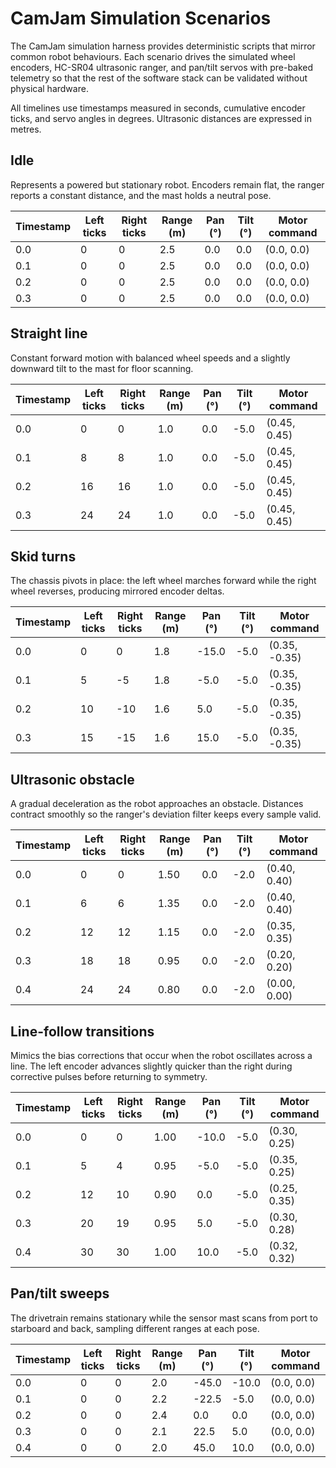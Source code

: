 # CamJam Simulation Scenarios

The CamJam simulation harness provides deterministic scripts that mirror common
robot behaviours. Each scenario drives the simulated wheel encoders, HC-SR04
ultrasonic ranger, and pan/tilt servos with pre-baked telemetry so that the rest
of the software stack can be validated without physical hardware.

All timelines use timestamps measured in seconds, cumulative encoder ticks, and
servo angles in degrees. Ultrasonic distances are expressed in metres.

## Idle

Represents a powered but stationary robot. Encoders remain flat, the ranger
reports a constant distance, and the mast holds a neutral pose.

| Timestamp | Left ticks | Right ticks | Range (m) | Pan (°) | Tilt (°) | Motor command |
|-----------|------------|-------------|-----------|---------|----------|----------------|
| 0.0       | 0          | 0           | 2.5       | 0.0     | 0.0      | (0.0, 0.0)     |
| 0.1       | 0          | 0           | 2.5       | 0.0     | 0.0      | (0.0, 0.0)     |
| 0.2       | 0          | 0           | 2.5       | 0.0     | 0.0      | (0.0, 0.0)     |
| 0.3       | 0          | 0           | 2.5       | 0.0     | 0.0      | (0.0, 0.0)     |

## Straight line

Constant forward motion with balanced wheel speeds and a slightly downward
tilt to the mast for floor scanning.

| Timestamp | Left ticks | Right ticks | Range (m) | Pan (°) | Tilt (°) | Motor command |
|-----------|------------|-------------|-----------|---------|----------|----------------|
| 0.0       | 0          | 0           | 1.0       | 0.0     | -5.0     | (0.45, 0.45)  |
| 0.1       | 8          | 8           | 1.0       | 0.0     | -5.0     | (0.45, 0.45)  |
| 0.2       | 16         | 16          | 1.0       | 0.0     | -5.0     | (0.45, 0.45)  |
| 0.3       | 24         | 24          | 1.0       | 0.0     | -5.0     | (0.45, 0.45)  |

## Skid turns

The chassis pivots in place: the left wheel marches forward while the right
wheel reverses, producing mirrored encoder deltas.

| Timestamp | Left ticks | Right ticks | Range (m) | Pan (°) | Tilt (°) | Motor command |
|-----------|------------|-------------|-----------|---------|----------|----------------|
| 0.0       | 0          | 0           | 1.8       | -15.0   | -5.0     | (0.35, -0.35) |
| 0.1       | 5          | -5          | 1.8       | -5.0    | -5.0     | (0.35, -0.35) |
| 0.2       | 10         | -10         | 1.6       | 5.0     | -5.0     | (0.35, -0.35) |
| 0.3       | 15         | -15         | 1.6       | 15.0    | -5.0     | (0.35, -0.35) |

## Ultrasonic obstacle

A gradual deceleration as the robot approaches an obstacle. Distances contract
smoothly so the ranger's deviation filter keeps every sample valid.

| Timestamp | Left ticks | Right ticks | Range (m) | Pan (°) | Tilt (°) | Motor command |
|-----------|------------|-------------|-----------|---------|----------|----------------|
| 0.0       | 0          | 0           | 1.50      | 0.0     | -2.0     | (0.40, 0.40)  |
| 0.1       | 6          | 6           | 1.35      | 0.0     | -2.0     | (0.40, 0.40)  |
| 0.2       | 12         | 12          | 1.15      | 0.0     | -2.0     | (0.35, 0.35)  |
| 0.3       | 18         | 18          | 0.95      | 0.0     | -2.0     | (0.20, 0.20)  |
| 0.4       | 24         | 24          | 0.80      | 0.0     | -2.0     | (0.00, 0.00)  |

## Line-follow transitions

Mimics the bias corrections that occur when the robot oscillates across a line.
The left encoder advances slightly quicker than the right during corrective
pulses before returning to symmetry.

| Timestamp | Left ticks | Right ticks | Range (m) | Pan (°) | Tilt (°) | Motor command |
|-----------|------------|-------------|-----------|---------|----------|----------------|
| 0.0       | 0          | 0           | 1.00      | -10.0   | -5.0     | (0.30, 0.25)  |
| 0.1       | 5          | 4           | 0.95      | -5.0    | -5.0     | (0.35, 0.25)  |
| 0.2       | 12         | 10          | 0.90      | 0.0     | -5.0     | (0.25, 0.35)  |
| 0.3       | 20         | 19          | 0.95      | 5.0     | -5.0     | (0.30, 0.28)  |
| 0.4       | 30         | 30          | 1.00      | 10.0    | -5.0     | (0.32, 0.32)  |

## Pan/tilt sweeps

The drivetrain remains stationary while the sensor mast scans from port to
starboard and back, sampling different ranges at each pose.

| Timestamp | Left ticks | Right ticks | Range (m) | Pan (°) | Tilt (°) | Motor command |
|-----------|------------|-------------|-----------|---------|----------|----------------|
| 0.0       | 0          | 0           | 2.0       | -45.0   | -10.0    | (0.0, 0.0)    |
| 0.1       | 0          | 0           | 2.2       | -22.5   | -5.0     | (0.0, 0.0)    |
| 0.2       | 0          | 0           | 2.4       | 0.0     | 0.0      | (0.0, 0.0)    |
| 0.3       | 0          | 0           | 2.1       | 22.5    | 5.0      | (0.0, 0.0)    |
| 0.4       | 0          | 0           | 2.0       | 45.0    | 10.0     | (0.0, 0.0)    |

